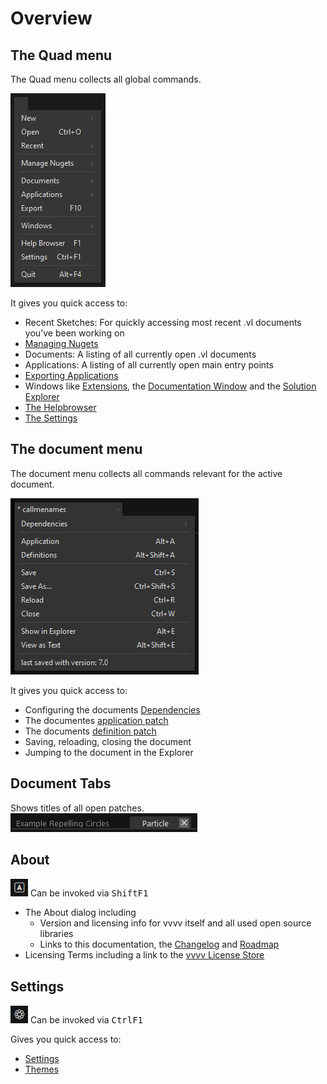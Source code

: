 # Overview

## The Quad menu
The Quad menu collects all global commands.

![](../../images/hde/quadmenu.png)

It gives you quick access to:
- Recent Sketches: For quickly accessing most recent .vl documents you've been working on
- [Managing Nugets](managing-nugets.md)
- Documents: A listing of all currently open .vl documents
- Applications: A listing of all currently open main entry points
- [Exporting Applications](exporting.md)
- Windows like [Extensions](extensions.md), the [Documentation Window](documentation.md) and the [Solution Explorer](solution-explorer.md)
- [The Helpbrowser](findinghelp.md#help-browser)
- [The Settings](settings.md)

## The document menu
The document menu collects all commands relevant for the active document.

![](../../images/hde/documentmenu.png)

It gives you quick access to:
- Configuring the documents [Dependencies](navigating_a_project.md#dependencies)
- The documentes [application patch](../language/patches.md#application-patch)
- The documents [definition patch](../language/patches.md#definitions-patch)
- Saving, reloading, closing the document
- Jumping to the document in the Explorer
  
## Document Tabs

Shows titles of all open patches.
![](../../images/hde/documenttabs.png)

## About
![](../../images/hde/about-icon.png)
Can be invoked via <span class="keyseq"><kbd>Shift</kbd><kbd>F1</kbd></span>

- The About dialog including 
  - Version and licensing info for vvvv itself and all used open source libraries
  - Links to this documentation, the [Changelog](../../changelog/index.md) and [Roadmap](../../roadmap/index.md)
- Licensing Terms including a link to the [vvvv License Store](https://store.vvvv.org)

## Settings
![](../../images/hde/settings-icon.png)
Can be invoked via <span class="keyseq"><kbd>Ctrl</kbd><kbd>F1</kbd></span>

Gives you quick access to: 
- [Settings](settings.md)
- [Themes](themes.md)
